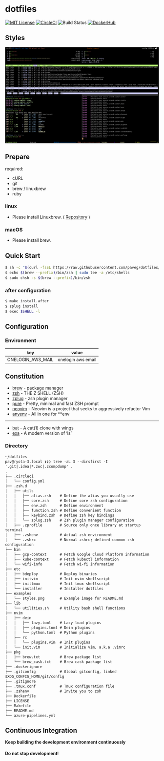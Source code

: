 # dotfiles
[![MIT License](http://img.shields.io/badge/license-MIT-red.svg?style=flat-square)][license]
[![CircleCI](https://circleci.com/gh/paveg/dotfiles.svg?style=svg&circle-token=8450388e746829bdec04897f4153e91b085b3a9e)][circleci]
![Build Status][azure]
[![DockerHub](https://images.microbadger.com/badges/version/paveg/dotfiles.svg)][dockerhub]

[license]: https://github.com/paveg/dotfiles/blob/master/LICENSE
[azure]: https://dev.azure.com/pavegy/pavegy/_apis/build/status/paveg.dotfiles?branchName=master
[circleci]: https://circleci.com/gh/paveg/dotfiles
[dockerhub]: https://microbadger.com/images/paveg/dotfiles

## Styles

![styles](./examples/styles.png)

## Prepare

required:
  - cURL
  - git
  - brew / linuxbrew
  - ruby

### linux

- Please install Linuxbrew. ( [Repository](https://github.com/Linuxbrew) )

### macOS

- Please install brew.

## Quick Start

```bash
$ sh -c "$(curl -fsSL https://raw.githubusercontent.com/paveg/dotfiles/master/etc/installer_darwin)"
$ echo $(brew --prefix)/bin/zsh | sudo tee -a /etc/shells
$ sudo chsh -s $(brew --prefix)/bin/zsh
```

### after configuration

```bash
$ make install.after
$ zplug install
$ exec $SHELL -l
```

## Configuration

### Environment

|key|value|
|:---:|:---:|
|ONELOGIN_AWS_MAIL|onelogin aws email|

## Constitution

* [brew](https://github.com/Homebrew/brew) - package manager
* [zsh](http://www.zsh.org/) - THE Z SHELL (ZSH)
* [zplug](https://github.com/zplug/zplug) - zsh plugin manager
* [pure](https://github.com/sindresorhus/pure) - Pretty, minimal and fast ZSH prompt
* [neovim](https://github.com/neovim/neovim) - Neovim is a project that seeks to aggressively refactor Vim
* [anyenv](https://github.com/anyenv/anyenv) - All in one for \*\*env

---

* [bat](https://github.com/sharkdp/bat) - A cat(1) clone with wings
* [exa](https://github.com/ogham/exa) - A modern version of ‘ls’

### Directory

```textmate
~/dotfiles
pav@ryota-3.local ❯❯❯ tree -aL 3 --dirsfirst -I '.git|.idea|*.zwc|.zcompdump' .
.
├── .circleci
│   └── config.yml
├── .zsh.d
│   ├── utils
│   │   ├── alias.zsh    # Define the alias you usually use
│   │   ├── core.zsh     # Define core zsh configuration
│   │   ├── env.zsh      # Define environment
│   │   ├── function.zsh # Define convenient function
│   │   ├── keybind.zsh  # Define zsh key bindings
│   │   └── zplug.zsh    # Zsh plugin manager configuration
│   ├── .zprofile        # Source only once library at startup terminal
│   ├── .zshenv          # Actual zsh environment
│   └── .zshrc           # Normal zshrc; defined common zsh configuration
├── bin
│   ├── gcp-context      # Fetch Google Cloud Platform information
│   ├── kube-context     # Fetch kubectl information
│   └── wifi-info        # Fetch wi-fi information
├── etc
│   ├── bdeploy          # Deploy binaries
│   ├── initvim          # Init nvim shellscript
│   ├── inittmux         # Init tmux shellscript
│   └── installer        # Installer dotfiles
├── examples
│   └── styles.png       # Example image for README.md
├── lib
│   └── utilities.sh     # Utility bash shell functions
├── nvim
│   ├── dein
│   │   ├── lazy.toml    # Lazy load plugins
│   │   ├── plugins.toml # Dein plugins
│   │   └── python.toml  # Python plugins
│   ├── rc
│   │   └── plugins.vim  # Init plugins
│   └── init.vim         # Initialize vim, a.k.a .vimrc
├── pkg
│   ├── brew.txt         # Brew package list
│   └── brew_cask.txt    # Brew cask package list
├── .dockerignore
├── .gitconfig           # Global gitconfig, linked $XDG_CONFIG_HOME/git/config
├── .gitignore
├── .tmux.conf           # Tmux configuration file
├── .zshenv              # Invite you to zsh
├── Dockerfile
├── LICENSE
├── Makefile
├── README.md
└── azure-pipelines.yml
```

## Continuous Integration

**Keep building the development environment continuously**

#### **Do not stop development\!**
